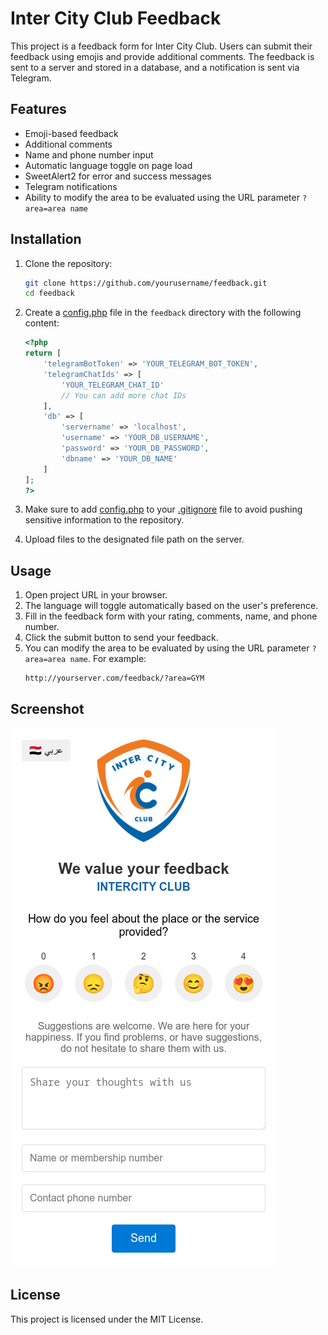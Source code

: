 # Inter City Club Feedback

This project is a feedback form for Inter City Club. Users can submit their feedback using emojis and provide additional comments. The feedback is sent to a server and stored in a database, and a notification is sent via Telegram.

## Features

- Emoji-based feedback
- Additional comments
- Name and phone number input
- Automatic language toggle on page load
- SweetAlert2 for error and success messages
- Telegram notifications
- Ability to modify the area to be evaluated using the URL parameter `?area=area name`


## Installation

1. Clone the repository:
    ```bash
    git clone https://github.com/yourusername/feedback.git
    cd feedback
    ```

2. Create a [config.php]() file in the `feedback` directory with the following content:
    ```php
    <?php
    return [
        'telegramBotToken' => 'YOUR_TELEGRAM_BOT_TOKEN',
        'telegramChatIds' => [
            'YOUR_TELEGRAM_CHAT_ID'
            // You can add more chat IDs
        ],
        'db' => [
            'servername' => 'localhost',
            'username' => 'YOUR_DB_USERNAME',
            'password' => 'YOUR_DB_PASSWORD',
            'dbname' => 'YOUR_DB_NAME'
        ]
    ];
    ?>
    ```

3. Make sure to add [config.php]() to your [.gitignore]() file to avoid pushing sensitive information to the repository.

4. Upload files to the designated file path on the server.

## Usage

1. Open project URL in your browser.
2. The language will toggle automatically based on the user's preference.
3. Fill in the feedback form with your rating, comments, name, and phone number.
4. Click the submit button to send your feedback.
5. You can modify the area to be evaluated by using the URL parameter `?area=area name`. For example:
    ```
    http://yourserver.com/feedback/?area=GYM
    ```

## Screenshot

![Screenshot](Screenshot.png)

## License

This project is licensed under the MIT License.